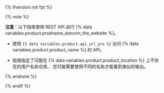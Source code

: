 {% ifversion not fpt %}

{% note %}

**注意**：以下指南使用 REST API 进行 {% data variables.product.prodname_dotcom_the_website %}。

- 使用 <code>{% data variables.product.api_url_pre %}</code> 访问 {% data variables.product.product_name %} 的 API。

- 指南指定了可能在 {% data variables.product.product_location %} 上不存在的用户名和仓库。 您可能需要使用不同的名称才能看到类似的输出。

{% endnote %}

{% endif %}
